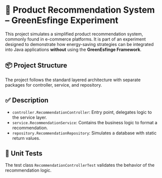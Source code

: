 # 🛒 Product Recommendation System – GreenEsfinge Experiment

This project simulates a simplified product recommendation system, commonly found in e-commerce platforms. It is part of an experiment designed to demonstrate how energy-saving strategies can be integrated into Java applications **without** using the **GreenEsfinge Framework**.

## 📦 Project Structure

The project follows the standard layered architecture with separate packages for controller, service, and repository.

## ✅ Description

- `controller.RecommendationController`: Entry point, delegates logic to the service layer.
- `service.RecommendationService`: Contains the business logic to format a recommendation.
- `repository.RecommendationRepository`: Simulates a database with static return values.

## 🧪 Unit Tests

The test class `RecommendationControllerTest` validates the behavior of the recommendation logic.